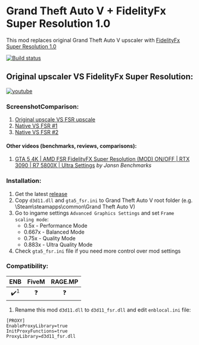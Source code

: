 # Grand Theft Auto V + FidelityFx Super Resolution 1.0
This mod replaces original Grand Theft Auto V upscaler with [FidelityFx Super Resolution 1.0](https://www.amd.com/en/technologies/radeon-software-fidelityfx-super-resolution)

[![Build status](https://ci.appveyor.com/api/projects/status/dlc9l4bitc5knyf5?svg=true)](https://ci.appveyor.com/project/NarutoUA/gta5-fsr)

## Original upscaler VS FidelityFx Super Resolution:
[![youtube](http://img.youtube.com/vi/yN3tfoUUyos/0.jpg)](http://www.youtube.com/watch?v=yN3tfoUUyos "Original upscaler vs FidelifyFx Super Resolution")

### ScreenshotComparison:
1. [Original upscale VS FSR upscale](https://screenshotcomparison.com/comparison/15394)
2. [Native VS FSR #1](https://screenshotcomparison.com/comparison/15427)
3. [Native VS FSR #2](https://screenshotcomparison.com/comparison/15428)

#### Other videos (benchmarks, reviews, comparisons):
1. [GTA 5 4K | AMD FSR FidelityFX Super Resolution (MOD) ON/OFF | RTX 3090 | R7 5800X | Ultra Settings](https://www.youtube.com/watch?v=_wbAEirahwM) *by Jansn Benchmarks*

### Installation:
1. Get the latest [release](https://github.com/NarutoUA/gta5_fsr/releases)
2. Copy `d3d11.dll` and `gta5_fsr.ini` to Grand Theft Auto V root folder (e.g. \Steam\steamapps\common\Grand Theft Auto V)
3. Go to ingame settings `Advanced Graphics Settings` and set `Frame scaling mode`:
   + 0.5x - Performance Mode
   + 0.667x - Balanced Mode
   + 0.75x - Quality Mode
   + 0.883x - Ultra Quality Mode
4. Check `gta5_fsr.ini` file if you need more control over mod settings

### Compatibility:
| ENB | FiveM | RAGE.MP |
| :---: | :-----: | :-------: |
| ✔️<sup>1</sup>  | ❓  | ❓  |

1. Rename this mod `d3d11.dll` to `d3d11_fsr.dll` and edit `enblocal.ini` file:  

```
[PROXY]
EnableProxyLibrary=true
InitProxyFunctions=true
ProxyLibrary=d3d11_fsr.dll
```
